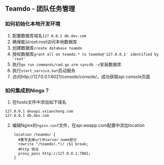 
## Teamdo - 团队任务管理

### 如何初始化本地开发环境
1. 配置数据库域名`127.0.0.1 db.dev.com`
2. 确保能以root:root访问本地数据库
3. 创建数据库`create database teamdo`
4. 授权数据库`grant all on teamdo.* to teamdo@'127.0.0.1' identified by 'root'`
5. 执行`go run commands/cmd.go orm syncdb -v`安装数据库
6. 执行`start_service.bat`启动服务
7. 访问http://127.0.0.1:6021/console/console/，成功获取api console页面

### 如何集成到Ningx？
1. 在hosts文件中添加如下域名
```
127.0.0.1 devapi.vxiaocheng.com
127.0.0.1 db.dev.com
```

2. 编辑Nginx的`nginx.conf`文件，在api.weapp.com配置中添加location
```
    location /teamdo/ {
      #重写去掉url中server name部分
      rewrite ^/teamdo(.*)/ /$1 break;
      #http 协议
      proxy_pass http://127.0.0.1:7001;
    }
```